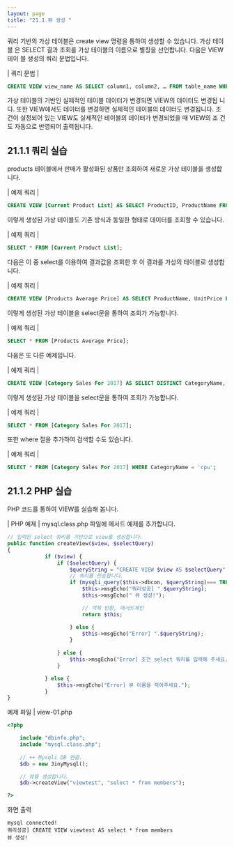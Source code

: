 ```yaml
---
layout: page
title: "21.1.뷰 생성 "
--- 
```

쿼리 기반의 가상 테이블은 create view 명령을 통하여 생성할 수 있습니다. 가상 테이블 은 SELECT 결과 조회를 가상 테이블의 이름으로 별칭을 선언합니다. 다음은 VIEW 테이 블 생성의 쿼리 문법입니다.  

| 쿼리 문법 | 
```sql
CREATE VIEW view_name AS SELECT column1, column2, … FROM table_name WHERE condition; 
```

가상 테이블의 기반인 실제적인 테이블 데이터가 변경되면 VIEW의 데이터도 변경됩 니다. 또한 VIEW에서도 데이터를 변경하면 실제적인 테이블의 데이터도 변경됩니다. 
조건이 설정되어 있는 VIEW도 실제적인 테이블의 데이터가 변경되었을 때 VIEW의 조 건도 자동으로 반영되어 출력됩니다.  

## 21.1.1 쿼리 실습 
products 테이블에서 판매가 활성화된 상품만 조회하여 새로운 가상 테이블을 생성합니다.  

| 예제 쿼리 | 
```sql
CREATE VIEW [Current Product List] AS SELECT ProductID, ProductName FROM Products WHERE enable = ‘on’; 
```

이렇게 생성된 가상 테이블도 기존 방식과 동일한 형태로 데이터를 조회할 수 있습니다.  

| 예제 쿼리 | 
```sql
SELECT * FROM [Current Product List]; 
```

다음은 이 중 select를 이용하여 결과값을 조회한 후 이 결과를 가상의 테이블로 생성합니다.  

| 예제 쿼리 | 
```sql
CREATE VIEW [Products Average Price] AS SELECT ProductName, UnitPrice FROM Products WHERE UnitPrice > (SELECT AVG(UnitPrice) FROM Products); 
```

이렇게 생성된 가상 테이블을 select문을 통하여 조회가 가능합니다.  

| 예제 쿼리 | 
```sql
SELECT * FROM [Products Average Price]; 
```

다음은 또 다른 예제입니다. 

| 예제 쿼리 | 
```sql
CREATE VIEW [Category Sales For 2017] AS SELECT DISTINCT CategoryName, Sum(ProductSales) AS CategorySales FROM [Product Sales for 2017] GROUP BY CategoryName; 
```

이렇게 생성된 가상 테이블을 select문을 통하여 조회가 가능합니다.  

| 예제 쿼리 | 
```sql
SELECT * FROM [Category Sales For 2017]; 
```

또한 where 절을 추가하여 검색할 수도 있습니다. 

| 예제 쿼리 | 
```sql
SELECT * FROM [Category Sales For 2017] WHERE CategoryName = 'cpu'; 
```

## 21.1.2 PHP 실습 
PHP 코드를 통하여 VIEW를 실습해 봅니다.  

| PHP 예제 | 
mysql.class.php 파일에 메서드 예제를 추가합니다.  
```php
// 입력된 select 쿼리를 기반으로 view를 셍성합니다.
public function createView($view, $selectQuery)
{
            if ($view) {
                if ($selectQuery) {
                    $queryString = "CREATE VIEW $view AS $selectQuery";
                    // 쿼리를 전송합니다.
                    if (mysqli_query($this->dbcon, $queryString)=== TRUE) {
                        $this->msgEcho("쿼리성공] ".$queryString);
                        $this->msgEcho(" 뷰 생성!");

                        // 객체 반환, 매서드체인
                        return $this; 

                    } else {
                        $this->msgEcho("Error] ".$queryString);
                    }
                    
                } else {
                    $this->msgEcho("Error] 조건 select 쿼리를 입력해 주세요..");
                }

            } else {
                $this->msgEcho("Error] 뷰 이름을 적어주세요.");
            }
}

```

예제 파일 | view-01.php 
```php
<?php

	include "dbinfo.php";
	include "mysql.class.php";
 
	// ++ Mysqli DB 연결.
	$db = new JinyMysql();

	// 뷰를 생성합니다.
	$db->createView("viewtest", "select * from members");

?>

```

화면 출력 
```
mysql connected!
쿼리성공] CREATE VIEW viewtest AS select * from members
뷰 생성!

```